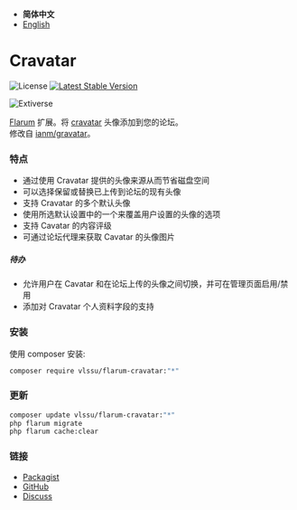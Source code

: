 - **简体中文**
- [English](./README-en.md)

# Cravatar

![License](https://img.shields.io/badge/license-MIT-blue.svg) [![Latest Stable Version](https://img.shields.io/packagist/v/vlssu/flarum-cravatar.svg)](https://packagist.org/packages/vlssu/flarum-cravatar) 

![Extiverse](https://extiverse.com/extension/vlssu/flarum-cravatar/open-graph-image)

[Flarum](http://flarum.org) 扩展。将 [cravatar](https://cravatar.cn/) 头像添加到您的论坛。  
修改自 [ianm/gravatar](https://discuss.flarum.org/d/27930-gravatar)。

### 特点

- 通过使用 Cravatar 提供的头像来源从而节省磁盘空间
- 可以选择保留或替换已上传到论坛的现有头像
- 支持 Cravatar 的多个默认头像
- 使用所选默认设置中的一个来覆盖用户设置的头像的选项
- 支持 Cavatar 的内容评级
- 可通过论坛代理来获取 Cavatar 的头像图片

##### 待办

- 允许用户在 Cavatar 和在论坛上传的头像之间切换，并可在管理页面启用/禁用
- 添加对 Cravatar 个人资料字段的支持

### 安装

使用 composer 安装:

```sh
composer require vlssu/flarum-cravatar:"*"
```

### 更新

```sh
composer update vlssu/flarum-cravatar:"*"
php flarum migrate
php flarum cache:clear
```

### 链接

- [Packagist](https://packagist.org/packages/vlssu/flarum-cravatar)
- [GitHub](https://github.com/vlssu/flarum-cravatar)
- [Discuss](https://discuss.flarum.org/d/31885)
